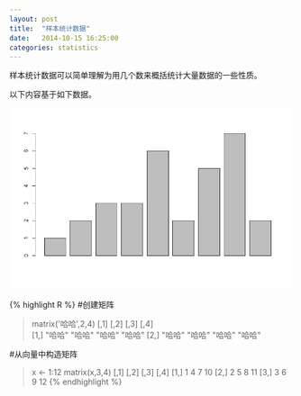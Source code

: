 ```yaml
---
layout: post
title:  "样本统计数据"
date:   2014-10-15 16:25:00
categories: statistics
---
```


样本统计数据可以简单理解为用几个数来概括统计大量数据的一些性质。

以下内容基于如下数据。

![](/asserts/imgs/s-s-1.png)

{% highlight R %}
#创建矩阵
> matrix('哈哈',2,4)
     [,1]   [,2]   [,3]   [,4]  
[1,] "哈哈" "哈哈" "哈哈" "哈哈"
[2,] "哈哈" "哈哈" "哈哈" "哈哈"

#从向量中构造矩阵
> x <- 1:12
> matrix(x,3,4)
     [,1] [,2] [,3] [,4]
[1,]    1    4    7   10
[2,]    2    5    8   11
[3,]    3    6    9   12
{% endhighlight %}


